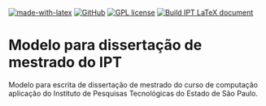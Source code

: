 [![made-with-latex](https://img.shields.io/badge/Made%20with-LaTeX-1f425f.svg)](https://www.latex-project.org/) [![GitHub](https://badgen.net/badge/icon/github?icon=github&label)](https://github.com/manascimento/template-ipt) [![GPL license](https://img.shields.io/badge/License-GPL-blue.svg)](http://perso.crans.org/besson/LICENSE.html)
 [![Build IPT LaTeX document](https://github.com/manascimento/template-ipt/actions/workflows/main.yml/badge.svg?branch=main)](https://github.com/manascimento/template-ipt/actions/workflows/main.yml)

# Modelo para dissertação de mestrado do IPT
Modelo para escrita de dissertação de mestrado do curso de computação aplicação do Instituto de Pesquisas Tecnológicas do Estado de São Paulo.
